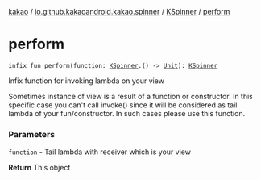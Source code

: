 [kakao](../../index.md) / [io.github.kakaoandroid.kakao.spinner](../index.md) / [KSpinner](index.md) / [perform](./perform.md)

# perform

`infix fun perform(function: `[`KSpinner`](index.md)`.() -> `[`Unit`](https://kotlinlang.org/api/latest/jvm/stdlib/kotlin/-unit/index.html)`): `[`KSpinner`](index.md)

Infix function for invoking lambda on your view

Sometimes instance of view is a result of a function or constructor.
In this specific case you can't call invoke() since it will be considered as
tail lambda of your fun/constructor. In such cases please use this function.

### Parameters

`function` - Tail lambda with receiver which is your view

**Return**
This object

